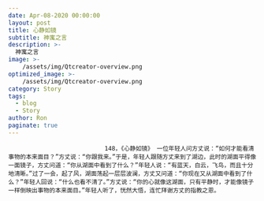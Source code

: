 ```yaml
---
date: Apr-08-2020 00:00:00
layout: post
title: 心静如镜
subtitle: 神寓之言
description: >-
  神寓之言
image: >-
    /assets/img/Qtcreator-overview.png
optimized_image: >-
    /assets/img/Qtcreator-overview.png
category: Story
tags:
  - blog
  - Story
author: Ron
paginate: true
---
```


							　　148，《心静如镜》 一位年轻人问方丈说：“如何才能看清事物的本来面目？”方丈说：“你跟我来。”于是，年轻人跟随方丈来到了湖边，此时的湖面平得像一面镜子，方丈问道：“你从湖面中看到了什么？”年轻人说：“有蓝天，白云，飞鸟，而且十分地清晰。”过了一会，起了风，湖面荡起一层层波澜，方丈又问道：“你现在又从湖面中看到了什么？”年轻人回说：“什么也看不清了。”方丈说：“你的心就像这湖面，只有平静时，才能像镜子一样倒映出事物的本来面目。”年轻人听了，恍然大悟，连忙拜谢方丈的指教之恩。
							
							
						